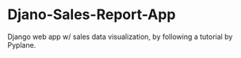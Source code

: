 # Djano-Sales-Report-App
Django web app w/ sales data visualization, by following a tutorial by Pyplane.
